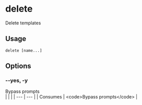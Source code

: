 
# delete

 
Delete templates


## Usage
```console
delete [name...]
```


## Options
### --yes, -y
Bypass prompts
<br/>
| | |
| --- | --- |
| Consumes | &lt;code&gt;Bypass prompts&lt;/code&gt; |
